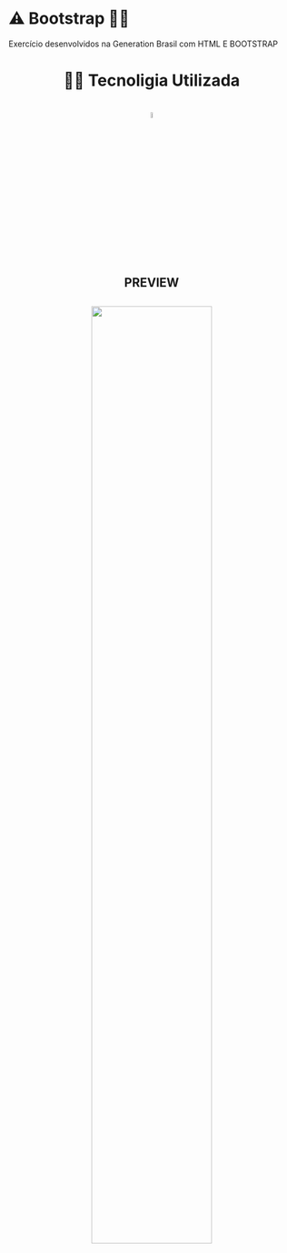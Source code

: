 #  ⚠ Bootstrap 👨‍💻
Exercício desenvolvidos na Generation Brasil com HTML E BOOTSTRAP



  <h1  align="center">👨‍💻 Tecnoligia Utilizada <h1>
  
   <p align="center">
<img src="https://img.shields.io/badge/Bootstrap-563D7C?style=for-the-badge&logo=bootstrap&logoColor=white" style="width: 05%;">
</p>
<br>

  <h2  align="center"> PREVIEW  <h2>
        
      
 <p align="center">
<img src="https://media.giphy.com/media/YkLc9Xfcyj3bcmBfIy/giphy.gif" style="width: 65%;">
</p>

